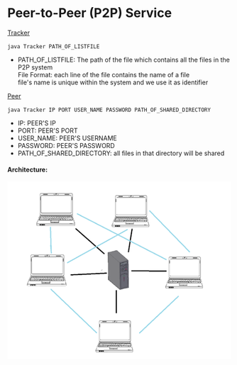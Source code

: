 # Peer-to-Peer (P2P) Service 

<ins>Tracker</ins>
```console
java Tracker PATH_OF_LISTFILE
```
- PATH_OF_LISTFILE: The path of the file which contains all the files in the P2P system <br>
File Format: each line of the file contains the name of a file <br>
file's name is unique within the system and we use it as identifier


<ins>Peer</ins>
```console
java Tracker IP PORT USER_NAME PASSWORD PATH_OF_SHARED_DIRECTORY
```
- IP: PEER'S IP 
- PORT: PEER'S PORT
- USER_NAME: PEER'S USERNAME
- PASSWORD: PEER'S PASSWORD
- PATH_OF_SHARED_DIRECTORY: all files in that directory will be shared 

#### Architecture:
![](architecture.PNG)
